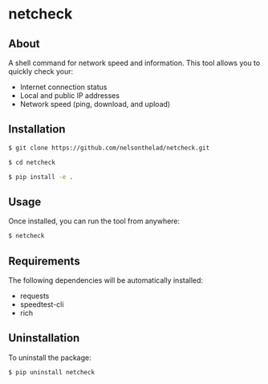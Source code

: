 # netcheck

## About

A shell command for network speed and information. This tool allows you to quickly check your:
- Internet connection status
- Local and public IP addresses
- Network speed (ping, download, and upload)

## Installation

```bash
$ git clone https://github.com/nelsonthelad/netcheck.git
```

```bash
$ cd netcheck
```

```bash
$ pip install -e .
```

## Usage

Once installed, you can run the tool from anywhere:

```bash
$ netcheck
```

## Requirements

The following dependencies will be automatically installed:
- requests
- speedtest-cli
- rich

## Uninstallation

To uninstall the package:

```bash
$ pip uninstall netcheck
``` 

